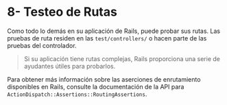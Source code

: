 # 8- Testeo de Rutas

Como todo lo demás en su aplicación de Rails, puede probar sus rutas. Las pruebas de ruta residen en las `test/controllers/` o hacen parte de las pruebas del controlador.

> Si su aplicación tiene rutas complejas, Rails proporciona una serie de ayudantes útiles para probarlos.

Para obtener más información sobre las aserciones de enrutamiento disponibles en Rails, consulte la documentación de la API para `ActionDispatch::Assertions::RoutingAssertions`.





